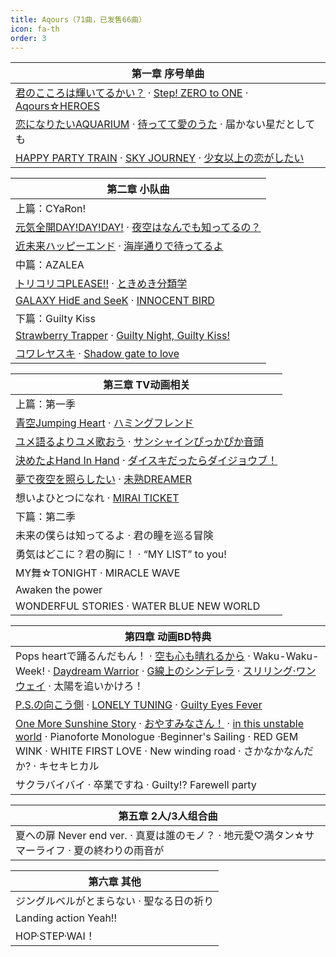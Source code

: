 ```yaml
---
title: Aqours（71曲，已发售66曲）
icon: fa-th
order: 3
---
```


|第一章 序号单曲|
|-|
|<a href="2017/12/16/君のこころは輝いてるかい.html">君のこころは輝いてるかい？</a> · <a href="2017/12/15/Step!-ZERO-to-ONE.html">Step! ZERO to ONE</a> · <a href="2017/12/14/Aqours-HEROES.html">Aqours☆HEROES</a>|
|<a href="2017/12/13/恋になりたいAQUARIUM.html">恋になりたいAQUARIUM</a> · <a href="2017/12/12/待ってて愛のうた.html">待ってて愛のうた</a> · 届かない星だとしても|
|<a href="2017/12/10/HAPPY-PARTY-TRAIN.html">HAPPY PARTY TRAIN</a> · <a href="2017/12/09/SKY-JOURNEY.html">SKY JOURNEY</a> · <a href="2017/12/08/少女以上の恋がしたい.html">少女以上の恋がしたい</a>|

|第二章 小队曲|
|-|
|上篇：CYaRon!|
|<a href="2017/12/07/元気全開DAY!DAY!DAY!.html">元気全開DAY!DAY!DAY!</a> · <a href="2017/12/06/夜空はなんでも知ってるの.html">夜空はなんでも知ってるの？</a>|
|<a href="2017/12/05/近未来ハッピーエンド.html">近未来ハッピーエンド</a> · <a href="2017/12/04/海岸通りで待ってるよ.html">海岸通りで待ってるよ</a>|
|中篇：AZALEA|
|<a href="2017/12/03/トリコリコPLEASE!!.html">トリコリコPLEASE!!</a> · <a href="2017/12/02/ときめき分類学.html">ときめき分類学</a>|
|<a href="2017/12/01/GALAXY-HidE-and-SeeK.html">GALAXY HidE and SeeK</a> · <a href="2017/11/30/INNOCENT-BIRD.html">INNOCENT BIRD</a>|
|下篇：Guilty Kiss|
|<a href="2017/11/29/Strawberry-Trapper.html">Strawberry Trapper</a> · <a href="2017/11/28/Guilty-Night,-Guilty-Kiss!.html">Guilty Night, Guilty Kiss!</a>|
|<a href="2017/11/27/コワレヤスキ.html">コワレヤスキ</a> · <a href="2017/11/26/Shadow-gate-to-love.html">Shadow gate to love</a>|

|第三章 TV动画相关|
|-|
|上篇：第一季|
|<a href="2017/11/25/青空Jumping-Heart.html">青空Jumping Heart</a> · <a href="2017/11/24/ハミングフレンド.html">ハミングフレンド</a>|
|<a href="2017/11/23/ユメ語るよりユメ歌おう.html">ユメ語るよりユメ歌おう</a> · <a href="2017/11/22/サンシャインぴっかぴか音頭.html">サンシャインぴっかぴか音頭</a>|
|<a href="2017/11/21/決めたよHand-In-Hand.html">決めたよHand In Hand</a> · <a href="2017/11/20/ダイスキだったらダイジョウブ.html">ダイスキだったらダイジョウブ！</a>|
|<a href="2017/11/19/夢で夜空を照らしたい.html">夢で夜空を照らしたい</a> · <a href="2017/11/18/未熟DREAMER.html">未熟DREAMER</a>|
|想いよひとつになれ · <a href="2017/11/16/MIRAI-TICKET.html">MIRAI TICKET</a>|
|下篇：第二季|
|未来の僕らは知ってるよ · 君の瞳を巡る冒険|
|勇気はどこに？君の胸に！ · “MY LIST” to you!|
|MY舞☆TONIGHT · MIRACLE WAVE|
|Awaken the power|
|WONDERFUL STORIES · WATER BLUE NEW WORLD|

|第四章 动画BD特典|
|-|
|Pops heartで踊るんだもん！ · <a href="2017/11/05/空も心も晴れるから.html">空も心も晴れるから</a> · Waku-Waku-Week! · <a href="2017/11/03/Daydream-Warrior.html">Daydream Warrior</a> · <a href="2017/11/02/G線上のシンデレラ.html">G線上のシンデレラ</a> · <a href="2017/11/01/スリリング-ワンウェイ.html">スリリング·ワンウェイ</a> · 太陽を追いかけろ！|
|<a href="2017/10/30/P.S.の向こう側.html">P.S.の向こう側</a> · <a href="2017/10/29/LONELY-TUNING.html">LONELY TUNING</a> · <a href="2017/10/28/Guilty-Eyes-Fever.html">Guilty Eyes Fever</a>|
|<a href="2017/10/27/One-More-Sunshine-Story.html">One More Sunshine Story</a> · <a href="2017/10/26/おやすみなさん.html">おやすみなさん！</a> · <a href="2017/10/25/in-this-unstable-world.html">in this unstable world</a> · Pianoforte Monologue ·Beginner's Sailing · RED GEM WINK · WHITE FIRST LOVE · New winding road · さかなかなんだか? · キセキヒカル|
|サクラバイバイ · 卒業ですね · Guilty!? Farewell party|

|第五章 2人/3人组合曲|
|-|
|夏への扉 Never end ver. · 真夏は誰のモノ？ · 地元愛♡満タン☆サマーライフ · 夏の終わりの雨音が|

|第六章 其他|
|-|
|ジングルベルがとまらない · 聖なる日の祈り|
|Landing action Yeah!!|
|HOP·STEP·WAI！|
